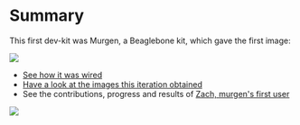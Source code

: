 # Summary 

This first dev-kit was Murgen, a Beaglebone kit, which gave the first image:

![](https://raw.githubusercontent.com/kelu124/echomods/master/include/20161016/2619341460036774092.png)

* [See how it was wired](Chapter2/murgensetup.html)
* [Have a look at the images this iteration obtained](Chapter5/images.html)
* See the contributions, progress and results of [Zach, murgen's first user](Chapter2/zach.html)


![](https://raw.githubusercontent.com/kelu124/murgen-dev-kit/master/worklog/Images/Session_1/DSC_0154.JPG)


